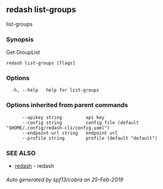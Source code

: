 ## redash list-groups

list-groups

### Synopsis

Get GroupList

```
redash list-groups [flags]
```

### Options

```
  -h, --help   help for list-groups
```

### Options inherited from parent commands

```
      --apikey string         api key
      --config string         config file (default "$HOME/.config/redash-cli/config.yaml")
      --endpoint-url string   endpoint url
      --profile string        profile (default "default")
```

### SEE ALSO

* [redash](redash.md)	 - redash

###### Auto generated by spf13/cobra on 25-Feb-2019
